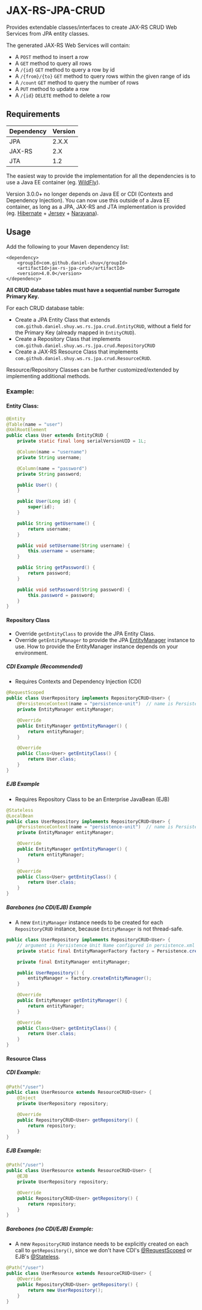 # JAX-RS-JPA-CRUD
Provides extendable classes/interfaces to create JAX-RS CRUD Web Services from JPA entity classes.

The generated JAX-RS Web Services will contain:
- A `POST` method to insert a row
- A `GET` method to query all rows
- A `/{id}` `GET` method to query a row by id
- A `/{from}/{to}` `GET` method to query rows within the given range of ids
- A `/count` `GET` method to query the number of rows
- A `PUT` method to update a row
- A `/{id}` `DELETE` method to delete a row

## Requirements
| Dependency | Version |
| ------- | ------------------ |
| JPA | 2.X.X |
| JAX-RS | 2.X |
| JTA | 1.2 |

The easiest way to provide the implementation for all the dependencies is to use a Java EE container (eg. [WildFly](http://wildfly.org/)).

Version 3.0.0+ no longer depends on Java EE or CDI (Contexts and Dependency Injection). You can now use this outside of a Java EE container, as long as a JPA, JAX-RS and JTA implementation is provided (eg. [Hibernate](http://hibernate.org/orm/) + [Jersey](https://jersey.github.io/) + [Narayana](http://narayana.io/)).

## Usage
Add the following to your Maven dependency list:
```
<dependency>
    <groupId>com.github.daniel-shuy</groupId>
    <artifactId>jax-rs-jpa-crud</artifactId>
    <version>4.0.0</version>
</dependency>
```

__All CRUD database tables must have a sequential number Surrogate Primary Key.__

For each CRUD database table:
- Create a JPA Entity Class that extends `com.github.daniel.shuy.ws.rs.jpa.crud.EntityCRUD`, without a field for the Primary Key (already mapped in `EntityCRUD`).
- Create a Repository Class that implements `com.github.daniel.shuy.ws.rs.jpa.crud.RepositoryCRUD`
- Create a JAX-RS Resource Class that implements `com.github.daniel.shuy.ws.rs.jpa.crud.ResourceCRUD`.

Resource/Repository Classes can be further customized/extended by implementing additional methods.

### Example:
#### Entity Class:
```java
@Entity
@Table(name = "user")
@XmlRootElement
public class User extends EntityCRUD {
    private static final long serialVersionUID = 1L;

    @Column(name = "username")
    private String username;

    @Column(name = "password")
    private String password;

    public User() {
    }

    public User(Long id) {
        super(id);
    }

    public String getUsername() {
        return username;
    }

    public void setUsername(String username) {
        this.username = username;
    }

    public String getPassword() {
        return password;
    }

    public void setPassword(String password) {
        this.password = password;
    }
}
```

#### Repository Class
- Override `getEntityClass` to provide the JPA Entity Class.
- Override `getEntityManager` to provide the JPA [EntityManager](https://static.javadoc.io/org.eclipse.persistence/javax.persistence/2.2.0/javax/persistence/EntityManager.html) instance to use. How to provide the EntityManager instance depends on your environment.

##### CDI Example (Recommended)
- Requires Contexts and Dependency Injection (CDI)
```java
@RequestScoped
public class UserRepository implements RepositoryCRUD<User> {
    @PersistenceContext(name = "persistence-unit")  // name is Persistence Unit Name configured in persistence.xml
    private EntityManager entityManager;

    @Override
    public EntityManager getEntityManager() {
        return entityManager;
    }

    @Override
    public Class<User> getEntityClass() {
        return User.class;
    }
}
```

##### EJB Example
- Requires Repository Class to be an Enterprise JavaBean (EJB)
```java
@Stateless
@LocalBean
public class UserRepository implements RepositoryCRUD<User> {
    @PersistenceContext(name = "persistence-unit")  // name is Persistence Unit Name configured in persistence.xml
    private EntityManager entityManager;

    @Override
    public EntityManager getEntityManager() {
        return entityManager;
    }

    @Override
    public Class<User> getEntityClass() {
        return User.class;
    }
}
```

##### Barebones (no CDI/EJB) Example
- A new `EntityManager` instance needs to be created for each `RepositoryCRUD` instance, because `EntityManager` is not thread-safe.
```java
public class UserRepository implements RepositoryCRUD<User> {
    // argument is Persistence Unit Name configured in persistence.xml
    private static final EntityManagerFactory factory = Persistence.createEntityManagerFactory("persistence-unit");

    private final EntityManager entityManager;

    public UserRepository() {
        entityManager = factory.createEntityManager();
    }

    @Override
    public EntityManager getEntityManager() {
        return entityManager;
    }

    @Override
    public Class<User> getEntityClass() {
        return User.class;
    }
}
```

#### Resource Class

##### CDI Example:
```java
@Path("/user")
public class UserResource extends ResourceCRUD<User> {
    @Inject
    private UserRepository repository;

    @Override
    public RepositoryCRUD<User> getRepository() {
        return repository;
    }
}
```

##### EJB Example:
```java
@Path("/user")
public class UserResource extends ResourceCRUD<User> {
    @EJB
    private UserRepository repository;

    @Override
    public RepositoryCRUD<User> getRepository() {
        return repository;
    }
}
```

##### Barebones (no CDI/EJB) Example:
- A new `RepositoryCRUD` instance needs to be explicitly created on each call to `getRepository()`, since we don't have CDI's [@RequestScoped](https://docs.jboss.org/cdi/api/1.0/javax/enterprise/context/RequestScoped.html) or EJB's [@Stateless](https://docs.oracle.com/javaee/7/api/javax/ejb/Stateless.html).
```java
@Path("/user")
public class UserResource extends ResourceCRUD<User> {
    @Override
    public RepositoryCRUD<User> getRepository() {
        return new UserRepository();
    }
}
```
